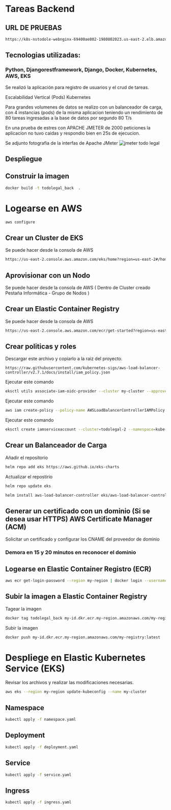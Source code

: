 # Tareas Backend
## URL DE PRUEBAS
```bash
https://k8s-nstodole-webnginx-69400ae802-1980802023.us-east-2.elb.amazonaws.com/
```

## Tecnologias utilizadas:

### Python, Djangorestframework, Django, Docker, Kubernetes, AWS, EKS

Se realizó la aplicación para registro de usuarios y el crud de tareas.

Escalabilidad Vertical (Pods) Kubernetes

Para grandes volumenes de datos se realizo con un balanceador de carga, con 4 instancias (pods) de la misma aplicacion teniendo un rendimiento de 80 tareas ingresadas a la base de datos por segundo 80 T/s

En una prueba de estres con APACHE JMETER de 2000 peticiones la aplicacion no tuvo caidas y respondio bien en 25s de ejecucion.

Se adjunto fotografia de la interfas de Apache JMeter
![jmeter todo legal](https://github.com/jsalasx/mi_proyecto/assets/102547359/b6fb7187-74d2-4cb3-a9dc-af99b8a8aa0c)

## Despliegue

## Construir la imagen

```bash
docker build -t todolegal_back  .
```

# Logearse en AWS
```bash
aws configure
```

## Crear un Cluster de EKS

Se puede hacer desde la consola de AWS
```bash
https://us-east-2.console.aws.amazon.com/eks/home?region=us-east-2#/home
```
## Aprovisionar con un Nodo

Se puede hacer desde la consola de AWS ( Dentro de Cluster creado Pestaña Informática - Grupo de Nodos )

## Crear un Elastic Container Registry

Se puede hacer desde la consola de AWS
```bash
https://us-east-2.console.aws.amazon.com/ecr/get-started?region=us-east-2
```

## Crear politicas y roles

Descargar este archivo y copiarlo a la raiz del proyecto.
```
https://raw.githubusercontent.com/kubernetes-sigs/aws-load-balancer-controller/v2.7.1/docs/install/iam_policy.json
```
Ejecutar este comando
```bash
eksctl utils associate-iam-oidc-provider --cluster my-cluster --approve
```
Ejecutar este comando
```bash
aws iam create-policy --policy-name AWSLoadBalancerControllerIAMPolicy --policy-document file://iam_policy.json
```
Ejecutar este comando
```bash
eksctl create iamserviceaccount --cluster=todolegal-2 --namespace=kube-system --name=aws-load-balancer-controller  --role-name AmazonEKSLoadBalancerControllerRole --attach-policy-arn=arn:aws:iam::961883253387:policy/AWSLoadBalancerControllerIAMPolicy --approve
```
## Crear un Balanceador de Carga
Añadir el repositorio 
```bash
helm repo add eks https://aws.github.io/eks-charts
```
Actualizar el repostirio
```bash
helm repo update eks
```
```bash
helm install aws-load-balancer-controller eks/aws-load-balancer-controller --set clusterName=your-cluster-name --set serviceAccount.create=false --set serviceAccount.name=aws-load-balancer-controller --namespace kube-system
```

## Generar un certificado con un dominio (Si se desea usar HTTPS) AWS Certificate Manager (ACM)

Solicitar un certificado y configurar los CNAME del proveedor de dominio
### Demora en 15 y 20 minutos en reconocer el dominio

## Logearse en Elastic Container Registro (ECR)

```bash
aws ecr get-login-password --region my-region | docker login --username AWS --password-stdin my-id.dkr.ecr.my-region.amazonaws.com/my-registry
```

## Subir la imagen a Elastic Container Registry
Tagear la imagen
```bash
docker tag todolegal_back my-id.dkr.ecr.my-region.amazonaws.com/my-registry:latest
```
Subir la imagen
```bash
docker push my-id.dkr.ecr.my-region.amazonaws.com/my-registry:latest
```

# Despliege en Elastic Kubernetes Service (EKS)
Revisar los archivos y realizar las modificaciones necesarias.
```bash
aws eks --region my-region update-kubeconfig --name my-cluster
```
## Namespace
```bash
kubectl apply -f namespace.yaml
```
## Deployment
```bash
kubectl apply -f deployment.yaml
```
## Service
```bash
kubectl apply -f service.yaml
```
## Ingress
```bash
kubectl apply -f ingress.yaml
```
